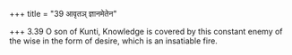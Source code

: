 +++
title = "39 आवृतञ् ज्ञानमेतेन"

+++
3.39 O son of Kunti, Knowledge is covered by this constant enemy of the
wise in the form of desire, which is an insatiable fire.
